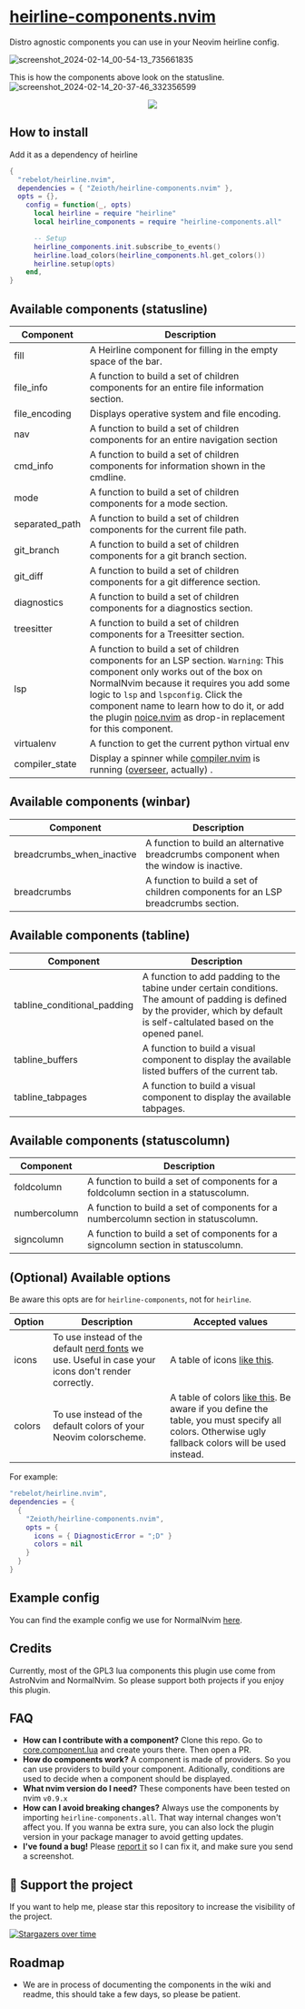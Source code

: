# [heirline-components.nvim](https://github.com/Zeioth/heirline-components.nvim)
Distro agnostic components you can use in your Neovim heirline config.

![screenshot_2024-02-14_00-54-13_735661835](https://github.com/Zeioth/heirline-components.nvim/assets/3357792/f6d732f9-48b4-46e7-a15d-9fc03c68d434)

This is how the components above look on the statusline.
![screenshot_2024-02-14_20-37-46_332356599](https://github.com/Zeioth/heirline-components.nvim/assets/3357792/c478a48a-bfb8-4fa4-8d6e-2dedaeb8190e)

<div align="center">
  <a href="https://discord.gg/ymcMaSnq7d" rel="nofollow">
      <img src="https://img.shields.io/discord/1121138836525813760?color=azure&labelColor=6DC2A4&logo=discord&logoColor=black&label=Join the discord server&style=for-the-badge" data-canonical-src="https://img.shields.io/discord/1121138836525813760">
    </a>
</div>

## How to install
Add it as a dependency of heirline

```lua
{
  "rebelot/heirline.nvim",
  dependencies = { "Zeioth/heirline-components.nvim" },
  opts = {},
    config = function(_, opts)
      local heirline = require "heirline"
      local heirline_components = require "heirline-components.all"

      -- Setup
      heirline_components.init.subscribe_to_events()
      heirline.load_colors(heirline_components.hl.get_colors())
      heirline.setup(opts)
    end,
}
```

## Available components (statusline)

| Component | Description |
|-----------|-------------|
| fill | A Heirline component for filling in the empty space of the bar. |
| file_info | A function to build a set of children components for an entire file information section. |
| file_encoding | Displays operative system and file encoding. |
| nav | A function to build a set of children components for an entire navigation section |
| cmd_info | A function to build a set of children components for information shown in the cmdline. |
| mode | A function to build a set of children components for a mode section. |
| separated_path | A function to build a set of children components for the current file path. |
| git_branch | A function to build a set of children components for a git branch section. |
| git_diff | A function to build a set of children components for a git difference section. |
| diagnostics | A function to build a set of children components for a diagnostics section. |
| treesitter | A function to build a set of children components for a Treesitter section. |
| lsp | A function to build a set of children components for an LSP section. `Warning`: This component only works out of the box on NormalNvim because it requires you add some logic to `lsp` and `lspconfig`. Click the component name to learn how to do it, or add the plugin [noice.nvim](https://github.com/folke/noice.nvim) as drop-in replacement for this component. |
| virtualenv | A function to get the current python virtual env |
| compiler_state | Display a spinner while [compiler.nvim](https://github.com/Zeioth/compiler.nvim) is running ([overseer](https://github.com/stevearc/overseer.nvim), actually) . |

## Available components (winbar)

| Component | Description |
|-----------|-------------|
| breadcrumbs_when_inactive | A function to build an alternative breadcrumbs component when the window is inactive. |
| breadcrumbs | A function to build a set of children components for an LSP breadcrumbs section. |

## Available components (tabline)

| Component | Description |
|-----------|-------------|
| tabline_conditional_padding | A function to add padding to the tabine under certain conditions. The amount of padding is defined by the provider, which by default is self-caltulated based on the opened panel. |
| tabline_buffers | A function to build a visual component to display the available listed buffers of the current tab. |
| tabline_tabpages | A function to build a visual component to display the available tabpages. |

## Available components (statuscolumn)

| Component | Description |
|-----------|-------------|
| foldcolumn | A function to build a set of components for a foldcolumn section in a statuscolumn. |
| numbercolumn | A function to build a set of components for a numbercolumn section in statuscolumn. |
| signcolumn | A function to build a set of components for a signcolumn section in statuscolumn. |

## (Optional) Available options
Be aware this opts are for `heirline-components`, not for `heirline`.

| Option | Description | Accepted values |
|--------|-------------|-----------------|
| icons  | To use instead of the default [nerd fonts](https://github.com/ryanoasis/nerd-fonts) we use. Useful in case your icons don't render correctly. | A table of icons [like this](https://github.com/Zeioth/heirline-components.nvim/wiki/icons). |
| colors  | To use instead of the default colors of your Neovim colorscheme. | A table of colors [like this](https://github.com/Zeioth/heirline-components.nvim/wiki/icons). Be aware if you define the table, you must specify all colors. Otherwise ugly fallback colors will be used instead. |

For example:
```lua
"rebelot/heirline.nvim",
dependencies = {
  {
    "Zeioth/heirline-components.nvim",
    opts = {
      icons = { DiagnosticError = ";D" }
      colors = nil
    }
  }
}
```

## Example config
You can find the example config we use for NormalNvim [here](https://github.com/NormalNvim/NormalNvim/blob/75cb58366cc7b143ee0a0ed15499feff44c4555a/lua/plugins/2-ui.lua#L276).

## Credits
Currently, most of the GPL3 lua components this plugin use come from AstroNvim and NormalNvim. So please support both projects if you enjoy this plugin.

## FAQ
* **How can I contribute with a component?** Clone this repo. Go to [core.component.lua](https://github.com/Zeioth/heirline-components.nvim/blob/main/lua/heirline-components/core/component.lua) and create yours there. Then open a PR.
* **How do components work?** A component is made of providers. So you can use providers to build your component. Aditionally, conditions are used to decide when a component should be displayed.
* **What nvim version do I need?** These components have been tested on nvim `v0.9.x`
* **How can I avoid breaking changes?** Always use the components by importing `heirline-components.all`. That way internal changes won't affect you. If you wanna be extra sure, you can also lock the plugin version in your package manager to avoid getting updates.
* **I've found a bug!** Please [report it](https://github.com/Zeioth/heirline-components.nvim/issues) so I can fix it, and make sure you send a screenshot. 

## 🌟 Support the project
If you want to help me, please star this repository to increase the visibility of the project.

[![Stargazers over time](https://starchart.cc/Zeioth/heirline-components.nvim.svg)](https://starchart.cc/Zeioth/heirline-components.nvim)

## Roadmap
* We are in process of documenting the components in the wiki and readme, this should take a few days, so please be patient.
